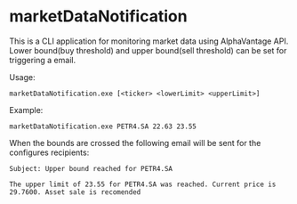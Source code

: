# marketDataNotification

This is a CLI application for monitoring market data using AlphaVantage API. Lower bound(buy threshold) and upper bound(sell threshold) can be set for triggering a email.

Usage:
```
marketDataNotification.exe [<ticker> <lowerLimit> <upperLimit>]
```
Example:
```
marketDataNotification.exe PETR4.SA 22.63 23.55
```
When the bounds are crossed the following email will be sent for the configures recipients:
```
Subject: Upper bound reached for PETR4.SA
```
```
The upper limit of 23.55 for PETR4.SA was reached. Current price is 29.7600. Asset sale is recomended 
```